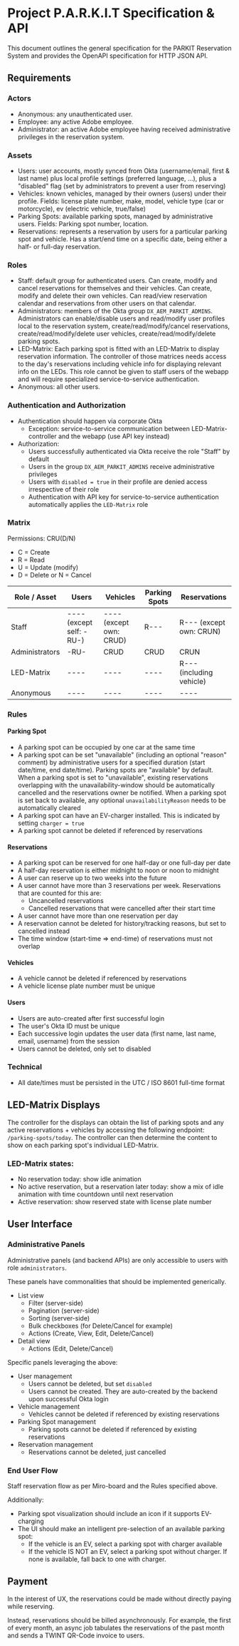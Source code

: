# Project P.A.R.K.I.T Specification & API
This document outlines the general specification for the PARKIT Reservation System and provides the OpenAPI specification for HTTP JSON API.

## Requirements

### Actors
- Anonymous: any unauthenticated user.
- Employee: any active Adobe employee.
- Administrator: an active Adobe employee having received administrative privileges in the reservation system.

### Assets
- Users: user accounts, mostly synced from Okta (username/email, first & last name) plus local profile settings
  (preferred language, ...), plus a "disabled" flag (set by administrators to prevent a user from reserving)
- Vehicles: known vehicles, managed by their owners (users) under their profile. Fields: license plate number,
  make, model, vehicle type (car or motorcycle), ev (electric vehicle, true/false)
- Parking Spots: available parking spots, managed by administrative users. Fields: Parking spot number, location.
- Reservations: represents a reservation by users for a particular parking spot and vehicle. Has a start/end time
  on a specific date, being either a half- or full-day reservation.

### Roles
- Staff: default group for authenticated users. Can create, modify and cancel reservations for themselves and their 
  vehicles. Can create, modify and delete their own vehicles. Can read/view reservation calendar and reservations from
  other users on that calendar.
- Administrators: members of the Okta group `DX_AEM_PARKIT_ADMINS`. Administrators can enable/disable users and read/modify
  user profiles local to the reservation system, create/read/modify/cancel reservations, create/read/modify/delete user vehicles,
  create/read/modify/delete parking spots.
- LED-Matrix: Each parking spot is fitted with an LED-Matrix to display reservation information. The controller of
  those matrices needs access to the day's reservations including vehicle info for displaying relevant info on the LEDs.
  This role cannot be given to staff users of the webapp and will require specialized service-to-service authentication.
- Anonymous: all other users.

### Authentication and Authorization
- Authentication should happen via corporate Okta
  - Exception: service-to-service communication between LED-Matrix-controller and the webapp (use API key instead)
- Authorization:
  - Users successfully authenticated via Okta receive the role "Staff" by default
  - Users in the group `DX_AEM_PARKIT_ADMINS` receive administrative privileges
  - Users with `disabled = true` in their profile are denied access irrespective of their role
  - Authentication with API key for service-to-service authentication automatically applies the `LED-Matrix` role

### Matrix
Permissions: CRU(D/N)
- C = Create
- R = Read
- U = Update (modify)
- D = Delete or N = Cancel

| Role / Asset   | Users                    | Vehicles                | Parking Spots | Reservations             |
|----------------|--------------------------|-------------------------|---------------|--------------------------|
| Staff          | ---- (except self: -RU-) | ---- (except own: CRUD) | R---          | R--- (except own: CRUN)  |
| Administrators | -RU-                     | CRUD                    | CRUD          | CRUN                     |
| LED-Matrix     | ----                     | ----                    | ----          | R--- (including vehicle) |
| Anonymous      | ----                     | ----                    | ----          | ----                     |

### Rules

#### Parking Spot
- A parking spot can be occupied by one car at the same time
- A parking spot can be set "unavailable" (including an optional "reason" comment) by
  administrative users for a specified duration (start date/time, end date/time).
  Parking spots are "available" by default. When a parking spot is set to "unavailable",
  existing reservations overlapping with the unavailability-window
  should be automatically cancelled and the reservations owner be notified.
  When a parking spot is set back to available, any optional `unavailabilityReason` needs to be automatically cleared
- A parking spot can have an EV-charger installed. This is indicated by setting `charger = true`
- A parking spot cannot be deleted if referenced by reservations

#### Reservations
- A parking spot can be reserved for one half-day or one full-day per date
- A half-day reservation is either midnight to noon or noon to midnight
- A user can reserve up to two weeks into the future
- A user cannot have more than 3 reservations per week. Reservations that are counted for this are:
  - Uncancelled reservations
  - Cancelled reservations that were cancelled after their start time
- A user cannot have more than one reservation per day
- A reservation cannot be deleted for history/tracking reasons, but set to cancelled instead
- The time window (start-time => end-time) of reservations must not overlap

#### Vehicles
- A vehicle cannot be deleted if referenced by reservations
- A vehicle license plate number must be unique

#### Users
- Users are auto-created after first successful login
- The user's Okta ID must be unique
- Each successive login updates the user data (first name, last name, email, username) from the session
- Users cannot be deleted, only set to disabled

### Technical
- All date/times must be persisted in the UTC / ISO 8601 full-time format

## LED-Matrix Displays
The controller for the displays can obtain the list of parking spots and any active reservations + vehicles by 
accessing the following endpoint: `/parking-spots/today`. The controller can then determine the content to show on
each parking spot's individual LED-Matrix.

### LED-Matrix states:
- No reservation today: show idle animation
- No active reservation, but a reservation later today: show a mix of idle animation with
  time countdown until next reservation
- Active reservation: show reserved state with license plate number

## User Interface

### Administrative Panels
Administrative panels (and backend APIs) are only accessible to users with role `administrators`.

These panels have commonalities that should be implemented generically.
- List view
  - Filter (server-side)
  - Pagination (server-side)
  - Sorting (server-side)
  - Bulk checkboxes (for Delete/Cancel for example)
  - Actions (Create, View, Edit, Delete/Cancel)
- Detail view
  - Actions (Edit, Delete/Cancel)

Specific panels leveraging the above:
- User management
  - Users cannot be deleted, but set `disabled`
  - Users cannot be created. They are auto-created by the backend upon successful Okta login
- Vehicle management
  - Vehicles cannot be deleted if referenced by existing reservations
- Parking Spot management
  - Parking spots cannot be deleted if referenced by existing reservations 
- Reservation management
  - Reservations cannot be deleted, just cancelled 

### End User Flow
Staff reservation flow as per Miro-board and the Rules specified above.

Additionally:
- Parking spot visualization should include an icon if it supports EV-charging
- The UI should make an intelligent pre-selection of an available parking spot:
  - If the vehicle is an EV, select a parking spot with charger available
  - If the vehicle IS NOT an EV, select a parking spot without charger. If none is available, fall back to one with
    charger.

## Payment
In the interest of UX, the reservations could be made without directly paying while reserving.

Instead, reservations should be billed asynchronously. For example, the first of every month, an async job tabulates
the reservations of the past month and sends a TWINT QR-Code invoice to users.
